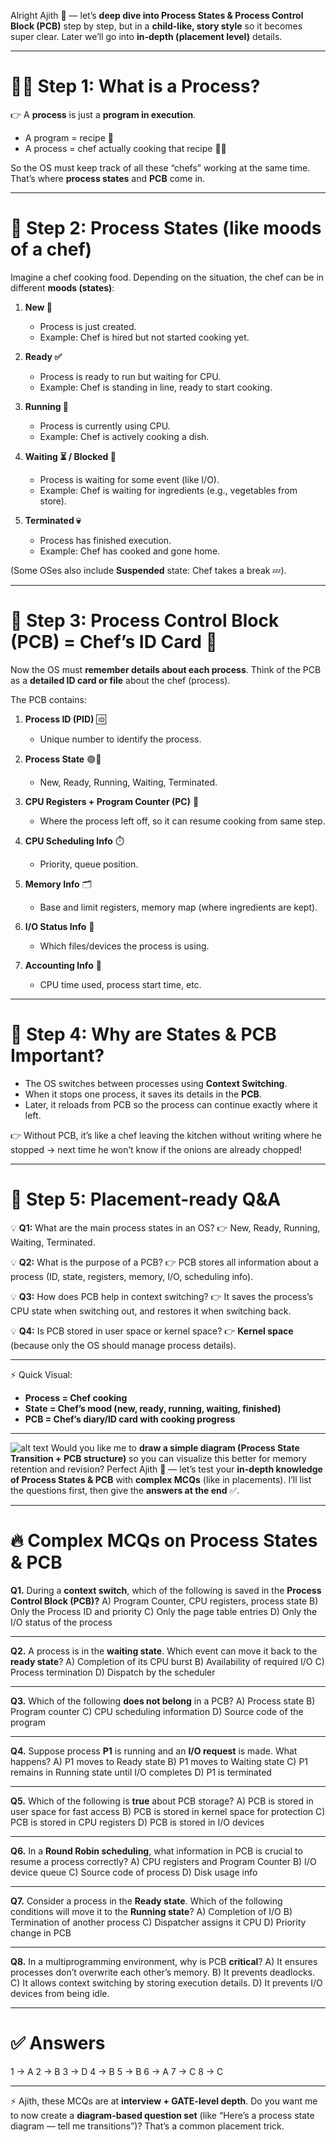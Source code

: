 Alright Ajith 🌟 — let’s **deep dive into Process States & Process Control Block (PCB)** step by step, but in a **child-like, story style** so it becomes super clear. Later we’ll go into **in-depth (placement level)** details.

---

# 🧑‍🏫 Step 1: What is a Process?

👉 A **process** is just a **program in execution**.

* A program = recipe 📖
* A process = chef actually cooking that recipe 👨‍🍳

So the OS must keep track of all these “chefs” working at the same time. That’s where **process states** and **PCB** come in.

---

# 🎯 Step 2: Process States (like moods of a chef)

Imagine a chef cooking food. Depending on the situation, the chef can be in different **moods (states)**:

1. **New 👶**

   * Process is just created.
   * Example: Chef is hired but not started cooking yet.

2. **Ready ✅**

   * Process is ready to run but waiting for CPU.
   * Example: Chef is standing in line, ready to start cooking.

3. **Running 🏃**

   * Process is currently using CPU.
   * Example: Chef is actively cooking a dish.

4. **Waiting ⏳ / Blocked 🚫**

   * Process is waiting for some event (like I/O).
   * Example: Chef is waiting for ingredients (e.g., vegetables from store).

5. **Terminated 💀**

   * Process has finished execution.
   * Example: Chef has cooked and gone home.

(Some OSes also include **Suspended** state: Chef takes a break 💤).

---

# 🎯 Step 3: Process Control Block (PCB) = Chef’s ID Card 🪪

Now the OS must **remember details about each process**.
Think of the PCB as a **detailed ID card or file** about the chef (process).

The PCB contains:

1. **Process ID (PID)** 🆔

   * Unique number to identify the process.

2. **Process State** 🟢🔴

   * New, Ready, Running, Waiting, Terminated.

3. **CPU Registers + Program Counter (PC)** 🧠

   * Where the process left off, so it can resume cooking from same step.

4. **CPU Scheduling Info** ⏱️

   * Priority, queue position.

5. **Memory Info** 🗂️

   * Base and limit registers, memory map (where ingredients are kept).

6. **I/O Status Info** 💾

   * Which files/devices the process is using.

7. **Accounting Info** 🧾

   * CPU time used, process start time, etc.

---

# 🎯 Step 4: Why are States & PCB Important?

* The OS switches between processes using **Context Switching**.
* When it stops one process, it saves its details in the **PCB**.
* Later, it reloads from PCB so the process can continue exactly where it left.

👉 Without PCB, it’s like a chef leaving the kitchen without writing where he stopped → next time he won’t know if the onions are already chopped!

---

# 🎯 Step 5: Placement-ready Q\&A

💡 **Q1:** What are the main process states in an OS?
👉 New, Ready, Running, Waiting, Terminated.

💡 **Q2:** What is the purpose of a PCB?
👉 PCB stores all information about a process (ID, state, registers, memory, I/O, scheduling info).

💡 **Q3:** How does PCB help in context switching?
👉 It saves the process’s CPU state when switching out, and restores it when switching back.

💡 **Q4:** Is PCB stored in user space or kernel space?
👉 **Kernel space** (because only the OS should manage process details).

---

⚡ Quick Visual:

* **Process = Chef cooking**
* **State = Chef’s mood (new, ready, running, waiting, finished)**
* **PCB = Chef’s diary/ID card with cooking progress**

---
![alt text](image-2.png)
Would you like me to **draw a simple diagram (Process State Transition + PCB structure)** so you can visualize this better for memory retention and revision?
Perfect Ajith 🚀 — let’s test your **in-depth knowledge of Process States & PCB** with **complex MCQs** (like in placements).
I’ll list the questions first, then give the **answers at the end** ✅.

---

# 🔥 Complex MCQs on Process States & PCB

**Q1.** During a **context switch**, which of the following is saved in the **Process Control Block (PCB)?**
A) Program Counter, CPU registers, process state
B) Only the Process ID and priority
C) Only the page table entries
D) Only the I/O status of the process

---

**Q2.** A process is in the **waiting state**. Which event can move it back to the **ready state**?
A) Completion of its CPU burst
B) Availability of required I/O
C) Process termination
D) Dispatch by the scheduler

---

**Q3.** Which of the following **does not belong** in a PCB?
A) Process state
B) Program counter
C) CPU scheduling information
D) Source code of the program

---

**Q4.** Suppose process **P1** is running and an **I/O request** is made. What happens?
A) P1 moves to Ready state
B) P1 moves to Waiting state
C) P1 remains in Running state until I/O completes
D) P1 is terminated

---

**Q5.** Which of the following is **true** about PCB storage?
A) PCB is stored in user space for fast access
B) PCB is stored in kernel space for protection
C) PCB is stored in CPU registers
D) PCB is stored in I/O devices

---

**Q6.** In a **Round Robin scheduling**, what information in PCB is crucial to resume a process correctly?
A) CPU registers and Program Counter
B) I/O device queue
C) Source code of process
D) Disk usage info

---

**Q7.** Consider a process in the **Ready state**. Which of the following conditions will move it to the **Running state**?
A) Completion of I/O
B) Termination of another process
C) Dispatcher assigns it CPU
D) Priority change in PCB

---

**Q8.** In a multiprogramming environment, why is PCB **critical**?
A) It ensures processes don’t overwrite each other’s memory.
B) It prevents deadlocks.
C) It allows context switching by storing execution details.
D) It prevents I/O devices from being idle.

---

# ✅ Answers

1 → A
2 → B
3 → D
4 → B
5 → B
6 → A
7 → C
8 → C

---

⚡ Ajith, these MCQs are at **interview + GATE-level depth**.
Do you want me to now create a **diagram-based question set** (like “Here’s a process state diagram — tell me transitions”)? That’s a common placement trick.
